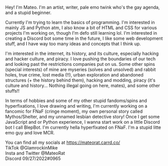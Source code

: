 Hey! I'm Mateo. I'm an artist, writer, pale emo twink who's the gay agenda, and a stupid beginner.

Currently I'm trying to learn the basics of programming. I'm interested in mainly JS and Python atm, I also know a bit of HTML and CSS for various projects I'm working on, though I'm defo still learning lol. I'm interested in creating a Discord bot some time in the future, I like some web development stuff, and I have way too many ideas and concepts that I think up.

I'm interested in the internet, its history, and its culture, especially hacking and hacker culture, and piracy. I love pushing the boundaries of our tech and looking past the restrictions companies put on us. Some other spins (special interests) of mine are myseries (solves and unsolved) and rabbit holes, true crime, lost media (!!), urban exploration and abandoned structures (+ the history behind them), hacking and modding, piracy (it's culture and history... Nothing illegal going on here, mates), and some other stuffs!!

In terms of hobbies and some of my other stupid fandoms/spins and hyperfixations, I love drawing and writing, I'm currently working on a fancomic for FNaF (cringe moment), my own personal story called Mythos/Shelter, and my unnamed lesbian detective story! Once I get some JavaScript and or Python experience, I wanna start work on a little Discord bot I call BlepBot. I'm currently hella hyperfixated on FNaF. I'm a stupid litte emo guy and love MCR.

You can find all my socials at https://mateorat.carrd.co/ <br/>
TikTok @GlamrockinMike <br/>
Insta and Twitter @MateoRat <br/>
Discord 09/27/2022#0965
